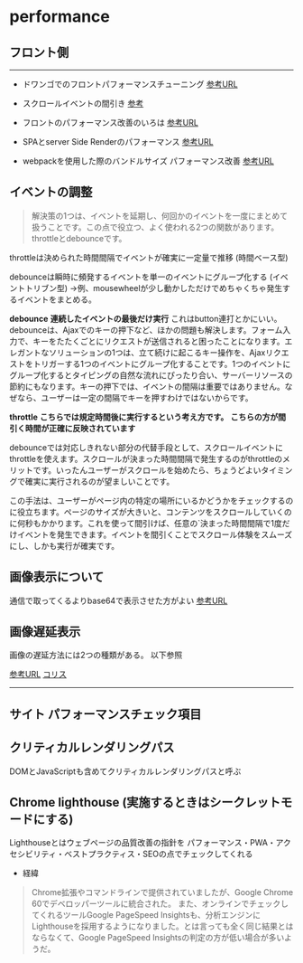 # performance

## フロント側

---

- ドワンゴでのフロントパフォーマンスチューニング
[参考URL](https://dwango-js.github.io/performance-handbook/)

- スクロールイベントの間引き
[参考](https://www.webprofessional.jp/throttle-scroll-events/)

- フロントのパフォーマンス改善のいろは
[参考URL](https://zenn.dev/kaa_a_zu/articles/7d706e3ba6a87e)

- SPAとserver Side Renderのパフォーマンス
[参考URL](https://www.publickey1.jp/blog/17/server_side_renderingserver_side_rendering_ng-japan_2017_1.html)

- webpackを使用した際のバンドルサイズ パフォーマンス改善
[参考URL](https://dwango-js.github.io/performance-handbook/startup/reduce-size/)

## イベントの調整

>解決策の1つは、イベントを延期し、何回かのイベントを一度にまとめて扱うことです。この点で役立つ、よく使われる2つの関数があります。throttleとdebounceです。

throttleは決められた時間間隔でイベントが確実に一定量で推移 (時間ベース型)

debounceは瞬時に頻発するイベントを単一のイベントにグループ化する (イベントトリブン型)
→例、mousewheelが少し動かしただけでめちゃくちゃ発生するイベントをまとめる。

**debounce**
**連続したイベントの最後だけ実行**
これはbutton連打とかにいい。
debounceは、Ajaxでのキーの押下など、ほかの問題も解決します。フォーム入力で、キーをたたくごとにリクエストが送信されると困ったことになります。エレガントなソリューションの1つは、立て続けに起こるキー操作を、Ajaxリクエストをトリガーする1つのイベントにグループ化することです。1つのイベントにグループ化するとタイピングの自然な流れにぴったり合い、サーバーリソースの節約にもなります。キーの押下では、イベントの間隔は重要ではありません。なぜなら、ユーザーは一定の間隔でキーを押すわけではないからです。

**throttle**
**こちらでは規定時間後に実行するという考え方です。**
**こちらの方が間引く時間が正確に反映されています**

debounceでは対応しきれない部分の代替手段として、スクロールイベントにthrottleを使えます。スクロールが決まった時間間隔で発生するのがthrottleのメリットです。いったんユーザーがスクロールを始めたら、ちょうどよいタイミングで確実に実行されるのが望ましいことです。

この手法は、ユーザーがページ内の特定の場所にいるかどうかをチェックするのに役立ちます。ページのサイズが大きいと、コンテンツをスクロールしていくのに何秒もかかります。これを使って間引けば、任意の`決まった時間間隔で1度だけイベントを発生できます。イベントを間引くことでスクロール体験をスムーズにし、しかも実行が確実です。

## 画像表示について

通信で取ってくるよりbase64で表示させた方がよい
[参考URL](https://blog.kai-lab.com/load_base64_image/)

## 画像遅延表示

画像の遅延方法には2つの種類がある。
以下参照

[参考URL](https://paralux.co.jp/blog/358)
[コリス](https://coliss.com/articles/build-websites/operation/work/lazy-load-images-for-maximum-performance.html)


----

## サイト パフォーマンスチェック項目

## クリティカルレンダリングパス

DOMとJavaScriptも含めてクリティカルレンダリングパスと呼ぶ

## Chrome lighthouse (実施するときはシークレットモードにする)

Lighthouseとはウェブページの品質改善の指針を
パフォーマンス・PWA・アクセシビリティ・ベストプラクティス・SEOの点でチェックしてくれる

- 経緯
>Chrome拡張やコマンドラインで提供されていましたが、Google Chrome 60でデベロッパーツールに統合された。
>また、オンラインでチェックしてくれるツールGoogle PageSpeed Insightsも、分析エンジンにLighthouseを採用するようになりました。とは言っても全く同じ結果とはならなくて、Google PageSpeed Insightsの判定の方が低い場合が多いようだ。
